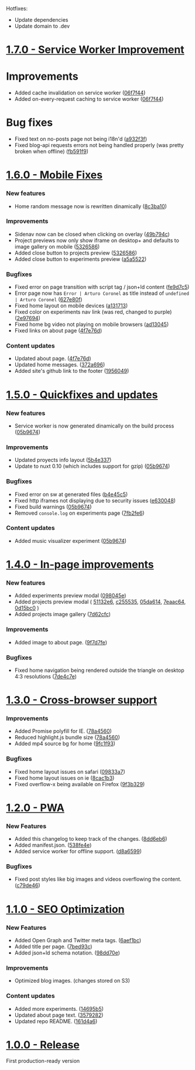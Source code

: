 Hotfixes:

- Update dependencies
- Update domain to .dev

# [1.7.0 - Service Worker Improvement](https://github.com/datyayu/new-datyayu.xyz/tree/1.7.0)

# Improvements

- Added cache invalidation on service worker ([06f7f44](https://github.com/datyayu/new-datyayu.xyz/commit/06f7f44))
- Added on-every-request caching to service worker ([06f7f44](https://github.com/datyayu/new-datyayu.xyz/commit/06f7f44))

# Bug fixes

- Fixed text on no-posts page not being i18n'd ([a932f3f](https://github.com/datyayu/new-datyayu.xyz/commit/a932f3f))
- Fixed blog-api requests errors not being handled properly (was pretty broken when offline) ([fb591f9](https://github.com/datyayu/new-datyayu.xyz/commit/fb591f9))

# [1.6.0 - Mobile Fixes](https://github.com/datyayu/new-datyayu.xyz/tree/1.6.0)

### New features

- Home random message now is rewritten dinamically ([8c3ba10](https://github.com/datyayu/new-datyayu.xyz/commit/8c3ba10))

### Improvements

- Sidenav now can be closed when clicking on overlay ([49b794c](https://github.com/datyayu/new-datyayu.xyz/commit/49b794c))
- Project previews now only show iframe on desktop+ and defaults to image gallery on mobile ([5326586](https://github.com/datyayu/new-datyayu.xyz/commit/5326586))
- Added close button to projects preview ([5326586](https://github.com/datyayu/new-datyayu.xyz/commit/5326586))
- Added close button to experiments preview ([a5a5522](https://github.com/datyayu/new-datyayu.xyz/commit/a5a5522))

### Bugfixes

- Fixed error on page transition with script tag / json+ld content ([fe9d7c5](https://github.com/datyayu/new-datyayu.xyz/commit/fe9d7c5))
- Error page now has `Error | Arturo Coronel` as title instead of `undefined | Arturo Coronel` ([627e80f](https://github.com/datyayu/new-datyayu.xyz/commit/627e80f))
- Fixed home layout on mobile devices ([a131713](https://github.com/datyayu/new-datyayu.xyz/commit/a131713))
- Fixed color on experiments nav link (was red, changed to purple) ([2e97694](https://github.com/datyayu/new-datyayu.xyz/commit/2e97694))
- Fixed home bg video not playing on mobile browsers ([ad13045](https://github.com/datyayu/new-datyayu.xyz/commit/ad13045))
- Fixed links on about page ([4f7e76d](https://github.com/datyayu/new-datyayu.xyz/commit/4f7e76d))

### Content updates

- Updated about page. ([4f7e76d](https://github.com/datyayu/new-datyayu.xyz/commit/4f7e76d))
- Updated home messages. ([372a696](https://github.com/datyayu/new-datyayu.xyz/commit/372a696))
- Added site's github link to the footer ([1956049](https://github.com/datyayu/new-datyayu.xyz/commit/1956049))

# [1.5.0 - Quickfixes and updates](https://github.com/datyayu/new-datyayu.xyz/tree/1.5.0)

### New features

- Service worker is now generated dinamically on the build process ([05b9674](https://github.com/datyayu/new-datyayu.xyz/commit/05b9674))

### Improvements

- Updated proyects info layout ([5b4e337](https://github.com/datyayu/new-datyayu.xyz/commit/5b4e337))
- Update to nuxt 0.10 (which includes support for gzip) ([05b9674](https://github.com/datyayu/new-datyayu.xyz/commit/05b9674))

### Bugfixes

- Fixed error on sw at generated files ([b4e45c5](https://github.com/datyayu/new-datyayu.xyz/commit/b4e45c5))
- Fixed http iframes not displaying due to security issues ([e630048](https://github.com/datyayu/new-datyayu.xyz/commit/e630048))
- Fixed build warnings ([05b9674](https://github.com/datyayu/new-datyayu.xyz/commit/05b9674))
- Removed `console.log` on experiments page ([7fb2fe6](https://github.com/datyayu/new-datyayu.xyz/commit/7fb2fe6))

### Content updates

- Added music visualizer experiment ([05b9674](https://github.com/datyayu/new-datyayu.xyz/commit/05b9674))

# [1.4.0 - In-page improvements](https://github.com/datyayu/new-datyayu.xyz/tree/1.4.0)

### New features

- Added experiments preview modal ([098045e](https://github.com/datyayu/new-datyayu.xyz/commit/098045e))
- Added projects preview modal (
  [51132e6](https://github.com/datyayu/new-datyayu.xyz/commit/51132e6),
  [c255535](https://github.com/datyayu/new-datyayu.xyz/commit/c255535),
  [05da614](https://github.com/datyayu/new-datyayu.xyz/commit/05da614),
  [7eaac64](https://github.com/datyayu/new-datyayu.xyz/commit/7eaac64),
  [0d15bc0](https://github.com/datyayu/new-datyayu.xyz/commit/0d15bc0)
  )
- Added projects image gallery ([7d62cfc](https://github.com/datyayu/new-datyayu.xyz/commit/7d62cfc))

### Improvements

- Added image to about page. ([9f7d7fe](https://github.com/datyayu/new-datyayu.xyz/commit/9f7d7fe))

### Bugfixes

- Fixed home navigation being rendered outside the triangle on desktop 4:3 resolutions ([7de4c7e](https://github.com/datyayu/new-datyayu.xyz/commit/7de4c7e))

# [1.3.0 - Cross-browser support](https://github.com/datyayu/new-datyayu.xyz/tree/1.3.0)

### Improvements

- Added Promise polyfill for IE. ([78a4560](https://github.com/datyayu/new-datyayu.xyz/commit/78a4560))
- Reduced highlight.js bundle size ([78a4560](https://github.com/datyayu/new-datyayu.xyz/commit/78a4560))
- Added mp4 source bg for home ([9fc1f93](https://github.com/datyayu/new-datyayu.xyz/commit/9fc1f93))

### Bugfixes

- Fixed home layout issues on safari ([09833a7](https://github.com/datyayu/new-datyayu.xyz/commit/09833a7))
- Fixed home layout issues on ie ([8cac1b3](https://github.com/datyayu/new-datyayu.xyz/commit/8cac1b3))
- Fixed overflow-x being available on Firefox ([9f3b329](https://github.com/datyayu/new-datyayu.xyz/commit/9f3b329))

# [1.2.0 - PWA](https://github.com/datyayu/new-datyayu.xyz/tree/1.2.0)

### New Features

- Added this changelog to keep track of the changes. ([8dd6eb6](https://github.com/datyayu/new-datyayu.xyz/commit/8dd6eb6))
- Added manifest.json. ([538fe4e](https://github.com/datyayu/new-datyayu.xyz/commit/538fe4e))
- Added service worker for offline support. ([d8a6599](https://github.com/datyayu/new-datyayu.xyz/commit/d8a6599))

### Bugfixes

- Fixed post styles like big images and videos overflowing the content. ([c79de46](https://github.com/datyayu/new-datyayu.xyz/commit/c79de46))

# [1.1.0 - SEO Optimization](https://github.com/datyayu/new-datyayu.xyz/tree/1.1.0)

### New Features

- Added Open Graph and Twitter meta tags. ([6aef1bc](https://github.com/datyayu/new-datyayu.xyz/commit/6aef1bc))
- Added title per page. ([7bed93c](https://github.com/datyayu/new-datyayu.xyz/commit/7bed93c))
- Added json+ld schema notation. ([98dd70e](https://github.com/datyayu/new-datyayu.xyz/commit/98dd70e))

### Improvements

- Optimized blog images. (changes stored on S3)

### Content updates

- Added more experiments. ([14695b5](https://github.com/datyayu/new-datyayu.xyz/commit/14695b5))
- Updated about page text. ([3579282](https://github.com/datyayu/new-datyayu.xyz/commit/3579282))
- Updated repo README. ([161d4a6](https://github.com/datyayu/new-datyayu.xyz/commit/161d4a6))

# [1.0.0 - Release](https://github.com/datyayu/new-datyayu.xyz/tree/1.0.0)

First production-ready version
